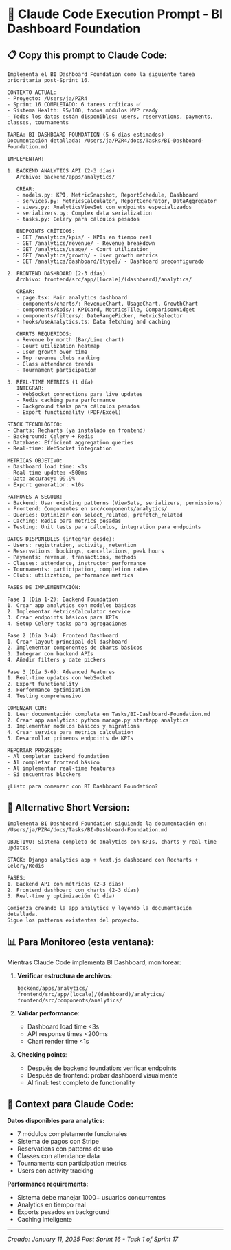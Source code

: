 # 🚀 Claude Code Execution Prompt - BI Dashboard Foundation

## 📋 Copy this prompt to Claude Code:

```
Implementa el BI Dashboard Foundation como la siguiente tarea prioritaria post-Sprint 16.

CONTEXTO ACTUAL:
- Proyecto: /Users/ja/PZR4
- Sprint 16 COMPLETADO: 6 tareas críticas ✅
- Sistema Health: 95/100, todos módulos MVP ready
- Todos los datos están disponibles: users, reservations, payments, classes, tournaments

TAREA: BI DASHBOARD FOUNDATION (5-6 días estimados)
Documentación detallada: /Users/ja/PZR4/docs/Tasks/BI-Dashboard-Foundation.md

IMPLEMENTAR:

1. BACKEND ANALYTICS API (2-3 días)
   Archivo: backend/apps/analytics/
   
   CREAR:
   - models.py: KPI, MetricSnapshot, ReportSchedule, Dashboard
   - services.py: MetricsCalculator, ReportGenerator, DataAggregator
   - views.py: AnalyticsViewSet con endpoints especializados
   - serializers.py: Complex data serialization
   - tasks.py: Celery para cálculos pesados

   ENDPOINTS CRÍTICOS:
   - GET /analytics/kpis/ - KPIs en tiempo real
   - GET /analytics/revenue/ - Revenue breakdown
   - GET /analytics/usage/ - Court utilization
   - GET /analytics/growth/ - User growth metrics
   - GET /analytics/dashboard/{type}/ - Dashboard preconfigurado

2. FRONTEND DASHBOARD (2-3 días)
   Archivo: frontend/src/app/[locale]/(dashboard)/analytics/
   
   CREAR:
   - page.tsx: Main analytics dashboard
   - components/charts/: RevenueChart, UsageChart, GrowthChart
   - components/kpis/: KPICard, MetricsTile, ComparisonWidget
   - components/filters/: DateRangePicker, MetricSelector
   - hooks/useAnalytics.ts: Data fetching and caching

   CHARTS REQUERIDOS:
   - Revenue by month (Bar/Line chart)
   - Court utilization heatmap
   - User growth over time
   - Top revenue clubs ranking
   - Class attendance trends
   - Tournament participation

3. REAL-TIME METRICS (1 día)
   INTEGRAR:
   - WebSocket connections para live updates
   - Redis caching para performance
   - Background tasks para cálculos pesados
   - Export functionality (PDF/Excel)

STACK TECNOLÓGICO:
- Charts: Recharts (ya instalado en frontend)
- Background: Celery + Redis
- Database: Efficient aggregation queries
- Real-time: WebSocket integration

MÉTRICAS OBJETIVO:
- Dashboard load time: <3s
- Real-time update: <500ms
- Data accuracy: 99.9%
- Export generation: <10s

PATRONES A SEGUIR:
- Backend: Usar existing patterns (ViewSets, serializers, permissions)
- Frontend: Componentes en src/components/analytics/
- Queries: Optimizar con select_related, prefetch_related
- Caching: Redis para metrics pesadas
- Testing: Unit tests para cálculos, integration para endpoints

DATOS DISPONIBLES (integrar desde):
- Users: registration, activity, retention
- Reservations: bookings, cancellations, peak hours
- Payments: revenue, transactions, methods
- Classes: attendance, instructor performance
- Tournaments: participation, completion rates
- Clubs: utilization, performance metrics

FASES DE IMPLEMENTACIÓN:

Fase 1 (Día 1-2): Backend Foundation
1. Crear app analytics con modelos básicos
2. Implementar MetricsCalculator service
3. Crear endpoints básicos para KPIs
4. Setup Celery tasks para agregaciones

Fase 2 (Día 3-4): Frontend Dashboard
1. Crear layout principal del dashboard
2. Implementar componentes de charts básicos
3. Integrar con backend APIs
4. Añadir filters y date pickers

Fase 3 (Día 5-6): Advanced Features
1. Real-time updates con WebSocket
2. Export functionality
3. Performance optimization
4. Testing comprehensivo

COMENZAR CON:
1. Leer documentación completa en Tasks/BI-Dashboard-Foundation.md
2. Crear app analytics: python manage.py startapp analytics
3. Implementar modelos básicos y migrations
4. Crear service para metrics calculation
5. Desarrollar primeros endpoints de KPIs

REPORTAR PROGRESO:
- Al completar backend foundation
- Al completar frontend básico
- Al implementar real-time features
- Si encuentras blockers

¿Listo para comenzar con BI Dashboard Foundation?
```

## 🎯 Alternative Short Version:

```
Implementa BI Dashboard Foundation siguiendo la documentación en:
/Users/ja/PZR4/docs/Tasks/BI-Dashboard-Foundation.md

OBJETIVO: Sistema completo de analytics con KPIs, charts y real-time updates.

STACK: Django analytics app + Next.js dashboard con Recharts + Celery/Redis

FASES:
1. Backend API con métricas (2-3 días)
2. Frontend dashboard con charts (2-3 días)  
3. Real-time y optimización (1 día)

Comienza creando la app analytics y leyendo la documentación detallada.
Sigue los patterns existentes del proyecto.
```

## 📊 Para Monitoreo (esta ventana):

Mientras Claude Code implementa BI Dashboard, monitorear:

1. **Verificar estructura de archivos**:
   ```
   backend/apps/analytics/
   frontend/src/app/[locale]/(dashboard)/analytics/
   frontend/src/components/analytics/
   ```

2. **Validar performance**:
   - Dashboard load time <3s
   - API response times <200ms
   - Chart render time <1s

3. **Checking points**:
   - Después de backend foundation: verificar endpoints
   - Después de frontend: probar dashboard visualmente
   - Al final: test completo de functionality

## 🔄 Context para Claude Code:

**Datos disponibles para analytics:**
- 7 módulos completamente funcionales
- Sistema de pagos con Stripe
- Reservations con patterns de uso
- Classes con attendance data
- Tournaments con participation metrics
- Users con activity tracking

**Performance requirements:**
- Sistema debe manejar 1000+ usuarios concurrentes
- Analytics en tiempo real
- Exports pesados en background
- Caching inteligente

---
*Creado: January 11, 2025*
*Post Sprint 16 - Task 1 of Sprint 17*